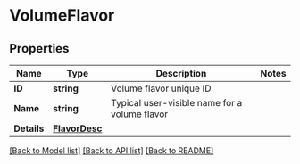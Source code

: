 # VolumeFlavor

## Properties

Name | Type | Description | Notes
------------ | ------------- | ------------- | -------------
**ID** | **string** | Volume flavor unique ID | 
**Name** | **string** | Typical user-visible name for a volume flavor | 
**Details** | [**FlavorDesc**](FlavorDesc.md) |  | 

[[Back to Model list]](../README.md#documentation-for-models) [[Back to API list]](../README.md#documentation-for-api-endpoints) [[Back to README]](../README.md)


